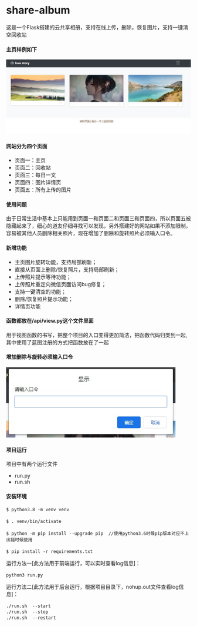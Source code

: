 # share-album
这是一个Flask搭建的云共享相册，支持在线上传，删除，恢复图片，支持一键清空回收站

#### 主页样例如下
![主页](static/img/mk_img/web.jpg)

#### 网站分为四个页面
- 页面一：主页
- 页面二：回收站
- 页面三：每日一文
- 页面四：图片详情页
- 页面五：所有上传的图片

#### 使用问题
由于日常生活中基本上只能用到页面一和页面二和页面三和页面四，所以页面五被隐藏起来了，细心的道友仔细寻找可以发现，另外搭建好的网站如果不添加限制，容易被其他人员删除相关照片，现在增加了删除和旋转照片必须输入口令。

#### 新增功能
- 主页图片旋转功能，支持局部刷新；
- 直接从页面上删除/恢复照片，支持局部刷新；
- 上传照片提示等待功能；
- 上传照片重定向微信页面访问bug修复；
- 支持一键清空的功能；
- 删除/恢复照片提示功能；
- 详情页功能

#### 函数都放在/api/view.py这个文件里面
用于视图函数的书写，把整个项目的入口变得更加简洁，把函数代码归类到一起,其中使用了蓝图注册的方式把函数放在了一起

#### 增加删除与旋转必须输入口令
![主页](static/img/mk_img/pw.jpg)

#### 项目运行
项目中有两个运行文件
- run.py
- run.sh


#### 安装环境
```
$ python3.8 -m venv venv  

$ . venv/bin/activate

$ python -m pip install --upgrade pip  //使用python3.6时候pip版本对应不上出错时候使用

$ pip install -r requirements.txt

```
运行方法一[此方法用于前端运行，可以实时查看log信息]：
```
python3 run.py
```

运行方法二[此方法用于后台运行，根据项目目录下，nohup.out文件查看log信息]：
```
./run.sh  --start
./run.sh  --stop
./run.sh  --restart
```
